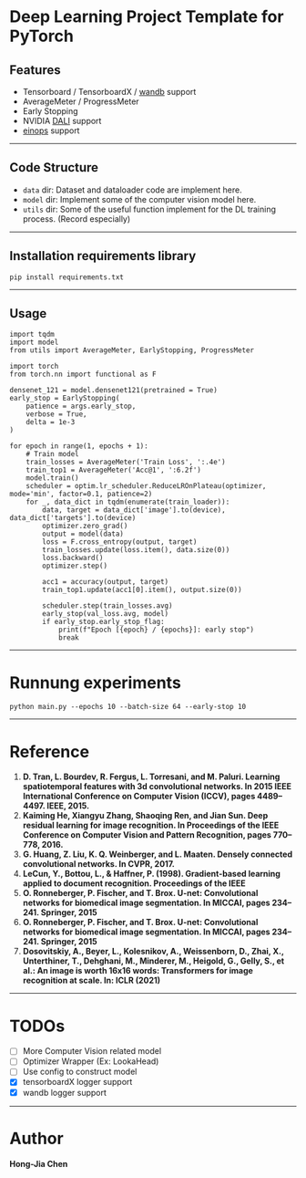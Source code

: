 # Deep Learning Project Template for PyTorch

## Features
+ Tensorboard / TensorboardX / [wandb](https://wandb.ai/site) support
+ AverageMeter / ProgressMeter
+ Early Stopping
+ NVIDIA [DALI](https://developer.nvidia.com/dali) support
+ [einops](https://github.com/arogozhnikov/einops) support
---
## Code Structure
+ ```data```  dir:
    Dataset and dataloader code are implement here.
+ ```model``` dir:
    Implement some of the computer vision model here.
+ ```utils``` dir:
    Some of the useful function implement for the DL training process. (Record especially)
---
## Installation requirements library
```python=
pip install requirements.txt
```
---
## Usage
```python=
import tqdm
import model
from utils import AverageMeter, EarlyStopping, ProgressMeter

import torch
from torch.nn import functional as F

densenet_121 = model.densenet121(pretrained = True)
early_stop = EarlyStopping(
    patience = args.early_stop,
    verbose = True,
    delta = 1e-3
)

for epoch in range(1, epochs + 1):
    # Train model
    train_losses = AverageMeter('Train Loss', ':.4e')
    train_top1 = AverageMeter('Acc@1', ':6.2f')
    model.train()
    scheduler = optim.lr_scheduler.ReduceLROnPlateau(optimizer, mode='min', factor=0.1, patience=2)
    for _, data_dict in tqdm(enumerate(train_loader)):
        data, target = data_dict['image'].to(device), data_dict['targets'].to(device)
        optimizer.zero_grad()
        output = model(data)
        loss = F.cross_entropy(output, target)
        train_losses.update(loss.item(), data.size(0))
        loss.backward()
        optimizer.step()

        acc1 = accuracy(output, target)
        train_top1.update(acc1[0].item(), output.size(0))

        scheduler.step(train_losses.avg)
        early_stop(val_loss.avg, model)
        if early_stop.early_stop_flag:
            print(f"Epoch [{epoch} / {epochs}]: early stop")
            break
```
---
# Runnung experiments
```python=
python main.py --epochs 10 --batch-size 64 --early-stop 10
```
---
# Reference
1. **D. Tran, L. Bourdev, R. Fergus, L. Torresani, and M. Paluri.
Learning spatiotemporal features with 3d convolutional networks.
In 2015 IEEE International Conference on Computer
Vision (ICCV), pages 4489–4497. IEEE, 2015.**
2. **Kaiming He, Xiangyu Zhang, Shaoqing Ren, and Jian Sun. Deep residual learning for image recognition. In Proceedings of the IEEE Conference on Computer Vision and Pattern
Recognition, pages 770–778, 2016.**
3. **G. Huang, Z. Liu, K. Q. Weinberger, and L. Maaten. Densely
connected convolutional networks. In CVPR, 2017.**
4. **LeCun, Y., Bottou, L., & Haffner, P. (1998). Gradient-based learning applied to document recognition. Proceedings of the IEEE**
5. **O. Ronneberger, P. Fischer, and T. Brox. U-net: Convolutional networks for biomedical image segmentation. In MICCAI, pages 234–241. Springer, 2015**
6. **O. Ronneberger, P. Fischer, and T. Brox. U-net: Convolutional networks for biomedical image segmentation. In MICCAI, pages 234–241. Springer, 2015**
7. **Dosovitskiy, A., Beyer, L., Kolesnikov, A., Weissenborn, D., Zhai, X., Unterthiner,
T., Dehghani, M., Minderer, M., Heigold, G., Gelly, S., et al.: An image is worth
16x16 words: Transformers for image recognition at scale. In: ICLR (2021)**
---
# TODOs
- [ ] More Computer Vision related model
- [ ] Optimizer Wrapper (Ex: LookaHead)
- [ ] Use config to construct model
- [x] tensorboardX logger support
- [x] wandb logger support
---
# Author
**Hong-Jia Chen**

